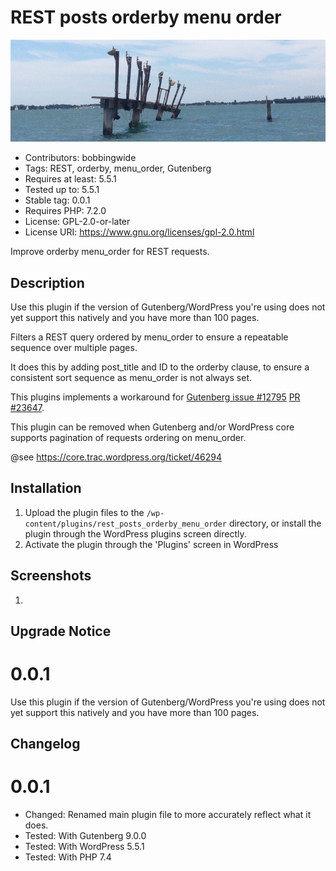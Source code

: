 # REST posts orderby menu order 
![banner](https://raw.githubusercontent.com/bobbingwide/rest_posts_orderby_menu_order/master/assets/rest_posts_orderby_menu_order-banner-772x250.jpg)
* Contributors:      bobbingwide
* Tags:              REST, orderby, menu_order, Gutenberg
* Requires at least: 5.5.1
* Tested up to:      5.5.1
* Stable tag:        0.0.1
* Requires PHP:      7.2.0
* License:           GPL-2.0-or-later
* License URI:       https://www.gnu.org/licenses/gpl-2.0.html

Improve orderby menu_order for REST requests.

## Description 
Use this plugin if the version of Gutenberg/WordPress you're using does not yet support this natively and you have more than 100 pages.

Filters a REST query ordered by menu_order to ensure a repeatable sequence over multiple pages.

It does this by adding post_title and ID to the orderby clause, to ensure a consistent sort sequence
as menu_order is not always set.

This plugins implements a workaround for [Gutenberg issue #12795](https://github.com/WordPress/gutenberg/issues/12795)
[PR #23647](https://github.com/WordPress/gutenberg/pull/23647).

This plugin can be removed when Gutenberg and/or WordPress core supports pagination of requests ordering on menu_order.

@see https://core.trac.wordpress.org/ticket/46294


## Installation 
1. Upload the plugin files to the `/wp-content/plugins/rest_posts_orderby_menu_order` directory, or install the plugin through the WordPress plugins screen directly.
1. Activate the plugin through the 'Plugins' screen in WordPress

## Screenshots 
1.

## Upgrade Notice 
# 0.0.1 
Use this plugin if the version of Gutenberg/WordPress you're using does not yet support this natively and you have more than 100 pages.

## Changelog 
# 0.0.1 
* Changed: Renamed main plugin file to more accurately reflect what it does.
* Tested: With Gutenberg 9.0.0
* Tested: With WordPress 5.5.1
* Tested: With PHP 7.4

